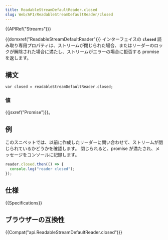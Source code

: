 ```yaml
---
title: ReadableStreamDefaultReader.closed
slug: Web/API/ReadableStreamDefaultReader/closed
---
```


{{APIRef("Streams")}}

{{domxref("ReadableStreamDefaultReader")}} インターフェイスの **`closed`** 読み取り専用プロパティは、ストリームが閉じられた場合、またはリーダーのロックが解除された場合に満たし、ストリームがエラーの場合に拒否する promise を返します。

## 構文

```
var closed = readableStreamDefaultReader.closed;
```

### 値

{{jsxref("Promise")}}。

## 例

このスニペットでは、以前に作成したリーダーに問い合わせて、ストリームが閉じられているかどうかを確認します。 閉じられると、promise が満たされ、メッセージをコンソールに記録します。

```js
reader.closed.then(() => {
  console.log("reader closed");
});
```

## 仕様

{{Specifications}}

## ブラウザーの互換性

{{Compat("api.ReadableStreamDefaultReader.closed")}}
